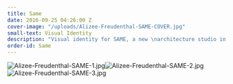 ```yaml
---
title: Same
date: 2016-09-25 04:26:00 Z
cover-image: "/uploads/Alizee-Freudenthal-SAME-COVER.jpg"
small-text: Visual Identity
description: "Visual identity for SAME, a new \narchitecture studio in Paris."
order-id: Same
---
```


![Alizee-Freudenthal-SAME-1.jpg](/uploads/Alizee-Freudenthal-SAME-1.jpg)![Alizee-Freudenthal-SAME-2.jpg](/uploads/Alizee-Freudenthal-SAME-2.jpg)![Alizee-Freudenthal-SAME-3.jpg](/uploads/Alizee-Freudenthal-SAME-3.jpg)
